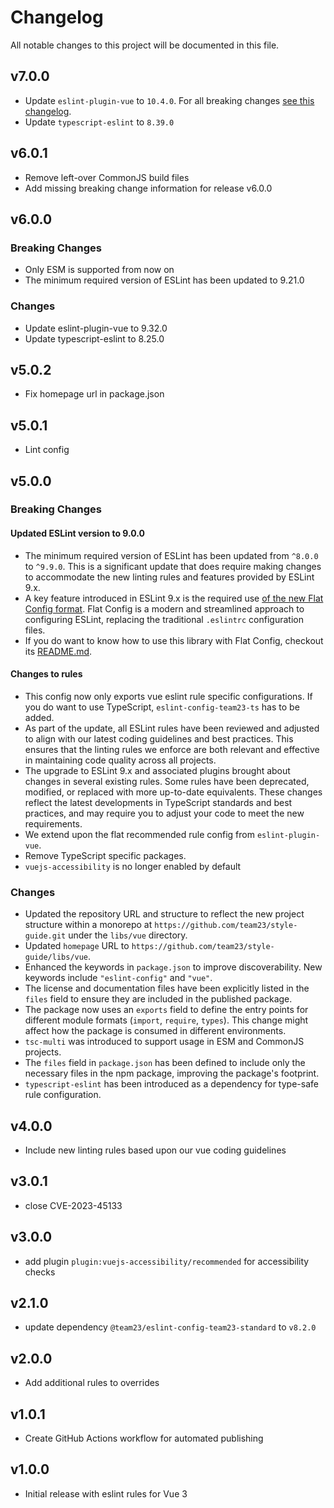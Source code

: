 # Changelog

All notable changes to this project will be documented in this file.

## v7.0.0

- Update `eslint-plugin-vue` to `10.4.0`. For all breaking changes [see this changelog](https://github.com/vuejs/eslint-plugin-vue/releases/tag/v10.0.0).
- Update `typescript-eslint` to `8.39.0`

## v6.0.1

- Remove left-over CommonJS build files
- Add missing breaking change information for release v6.0.0

## v6.0.0

### Breaking Changes

- Only ESM is supported from now on
- The minimum required version of ESLint has been updated to 9.21.0

### Changes

- Update eslint-plugin-vue to 9.32.0
- Update typescript-eslint to 8.25.0

## v5.0.2

- Fix homepage url in package.json

## v5.0.1

- Lint config

## v5.0.0

### Breaking Changes

#### Updated ESLint version to 9.0.0

- The minimum required version of ESLint has been updated from `^8.0.0` to `^9.9.0`. This is a significant update
  that does require making changes to accommodate the new linting rules and features provided by ESLint 9.x.
- A key feature introduced in ESLint 9.x is the required use
  [of the new Flat Config format](https://eslint.org/docs/latest/use/configure/configuration-files).
  Flat Config is a modern and streamlined approach to configuring ESLint, replacing the traditional `.eslintrc`
  configuration files.
- If you do want to know how to use this library with Flat Config, checkout its [README.md](README.md).

#### Changes to rules

- This config now only exports vue eslint rule specific configurations. If you do want to use
  TypeScript, `eslint-config-team23-ts` has to be added.
- As part of the update, all ESLint rules have been reviewed and adjusted to align with our latest coding
  guidelines and best practices.
  This ensures that the linting rules we enforce are both relevant and effective in maintaining code quality across
  all projects.
- The upgrade to ESLint 9.x and associated plugins brought about changes in several existing rules.
  Some rules have been deprecated, modified, or replaced with more up-to-date equivalents.
  These changes reflect the latest developments in TypeScript standards and best practices, and may require you to
  adjust your code to meet the new requirements.
- We extend upon the flat recommended rule config from `eslint-plugin-vue`.
- Remove TypeScript specific packages.
- `vuejs-accessibility` is no longer enabled by default

### Changes

- Updated the repository URL and structure to reflect the new project structure within a monorepo
  at `https://github.com/team23/style-guide.git` under the `libs/vue` directory.
- Updated `homepage` URL to `https://github.com/team23/style-guide/libs/vue`.
- Enhanced the keywords in `package.json` to improve discoverability. New keywords
  include `"eslint-config"` and `"vue"`.
- The license and documentation files have been explicitly listed in the `files` field
  to ensure they are included in the published package.
- The package now uses an `exports` field to define the entry points for different
  module formats (`import`, `require`, `types`). This change might affect how the package is consumed in different
  environments.
- `tsc-multi` was introduced to support usage in ESM and CommonJS projects.
- The `files` field in `package.json` has been defined to include only the necessary files in the
  npm package, improving the package's footprint.
- `typescript-eslint` has been introduced as a dependency for type-safe rule configuration.

## v4.0.0

- Include new linting rules based upon our vue coding guidelines

## v3.0.1

- close CVE-2023-45133

## v3.0.0

- add plugin `plugin:vuejs-accessibility/recommended` for accessibility checks

## v2.1.0

- update dependency `@team23/eslint-config-team23-standard` to `v8.2.0`

## v2.0.0

- Add additional rules to overrides

## v1.0.1

- Create GitHub Actions workflow for automated publishing

## v1.0.0

- Initial release with eslint rules for Vue 3
